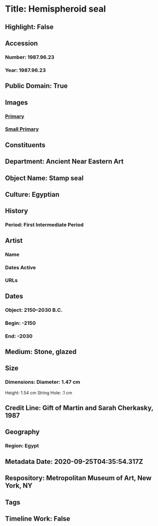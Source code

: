 # Title: Hemispheroid seal
## Highlight: False
## Accession
### Number: 1987.96.23
### Year: 1987.96.23
## Public Domain: True
## Images
### [Primary](https://images.metmuseum.org/CRDImages/an/original/ss1987_96_23.jpg)
### [Small Primary](https://images.metmuseum.org/CRDImages/an/web-large/ss1987_96_23.jpg)
## Constituents
## Department: Ancient Near Eastern Art
## Object Name: Stamp seal
## Culture: Egyptian
## History
### Period: First Intermediate Period
## Artist
### Name
### Dates Active
### URLs
## Dates
### Object: 2150–2030 B.C.
### Begin: -2150
### End: -2030
## Medium: Stone, glazed
## Size
### Dimensions: Diameter: 1.47 cm
Height: 1.54 cm
String Hole: .1 cm
## Credit Line: Gift of Martin and Sarah Cherkasky, 1987
## Geography
### Region: Egypt
## Metadata Date: 2020-09-25T04:35:54.317Z
## Respository: Metropolitan Museum of Art, New York, NY
## Tags
## Timeline Work: False